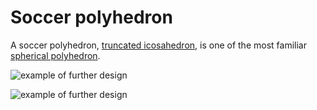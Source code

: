 # Soccer polyhedron

A soccer polyhedron, [truncated icosahedron](https://en.wikipedia.org/wiki/Truncated_icosahedron),  is one of the most familiar [spherical polyhedron](https://en.wikipedia.org/wiki/Spherical_polyhedron).

![example of further design](https://cdn.thingiverse.com/assets/c1/ba/da/6a/10/2.jpg)

![example of further design](https://cdn.thingiverse.com/assets/d5/ae/8b/20/56/3.jpg) 